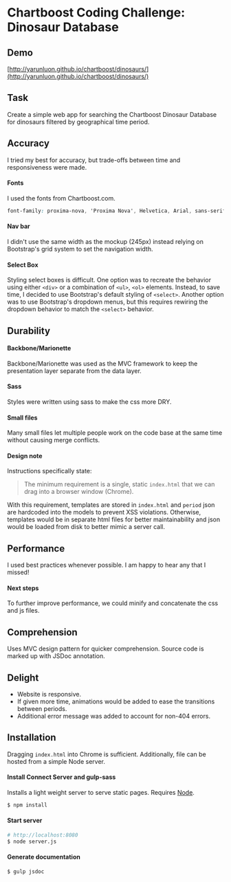 # Chartboost Coding Challenge: Dinosaur Database
## Demo
[http://yarunluon.github.io/chartboost/dinosaurs/](http://yarunluon.github.io/chartboost/dinosaurs/)

## Task
Create a simple web app for searching the Chartboost Dinosaur Database for dinosaurs filtered by geographical time period.

## Accuracy
I tried my best for accuracy, but trade-offs between time and responsiveness were made.

#### Fonts
I used the fonts from Chartboost.com.
```css
font-family: proxima-nova, 'Proxima Nova', Helvetica, Arial, sans-serif;
```

#### Nav bar
I didn't use the same width as the mockup (245px) instead relying on Bootstrap's grid system to set the navigation width.

#### Select Box
Styling select boxes is difficult. One option was to recreate the behavior using either `<div>` or a combination of `<ul>`, `<ol>` elements. Instead, to save time, I decided to use Bootstrap's default styling of `<select>`. Another option was to use Bootstrap's dropdown menus, but this requires rewiring the dropdown behavior to match the `<select>` behavior.

## Durability
#### Backbone/Marionette
Backbone/Marionette was used as the MVC framework to keep the presentation layer separate from the data layer.

#### Sass
Styles were written using sass to make the css more DRY.

#### Small files
Many small files let multiple people work on the code base at the same time without causing merge conflicts.

#### Design note
Instructions specifically state:
> The minimum requirement is a single, static `index.html` that we can drag into a browser window (Chrome).

With this requirement, templates are stored in `index.html` and `period` json are hardcoded into the models to prevent XSS violations. Otherwise, templates would be in separate html files for better maintainability and json would be loaded from disk to better mimic a server call.

## Performance
I used best practices whenever possible. I am happy to hear any that I missed!

#### Next steps
To further improve performance, we could minify and concatenate the css and js files.

## Comprehension
Uses MVC design pattern for quicker comprehension. Source code is marked up with JSDoc annotation.

## Delight
* Website is responsive.
* If given more time, animations would be added to ease the transitions between periods.
* Additional error message was added to account for non-404 errors.

## Installation
Dragging `index.html` into Chrome is sufficient. Additionally, file can be hosted from a simple Node server.

#### Install Connect Server and gulp-sass
Installs a light weight server to serve static pages. Requires [Node](https://nodejs.org/en/).
```sh
$ npm install
```

#### Start server
```sh
# http://localhost:8080
$ node server.js
```

#### Generate documentation
```sh
$ gulp jsdoc
```
